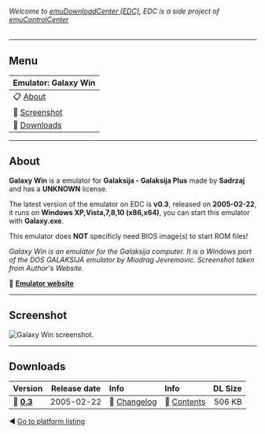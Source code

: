 ###### Welcome to [emuDownloadCenter (EDC)](https://github.com/PhoenixInteractiveNL/emuDownloadCenter/wiki/), EDC is a side project of [emuControlCenter](https://github.com/PhoenixInteractiveNL/emuControlCenter/wiki/)
***
## Menu
| **Emulator: Galaxy Win** |
|:---------|
| :clipboard: [About](#about) |
| :sunrise: [Screenshot](#screenshot) |
| :floppy_disk: [Downloads](#downloads) |
***
## About
**Galaxy Win** is a emulator for **Galaksija - Galaksija Plus** made by **Sadrzaj** and has a **UNKNOWN** license.

The latest version of the emulator on EDC is **v0.3**, released on **2005-02-22**, it runs on **Windows XP,Vista,7,8,10 (x86,x64)**, you can start this emulator with **Galaxy.exe**.

This emulator does **NOT** specificly need BIOS image(s) to start ROM files!

_Galaxy Win is an emulator for the Galaksija computer. It is a Windows port of the DOS GALAKSIJA emulator by Miodrag Jevremovic. Screenshot taken from Author's Website._

:link: [**Emulator website**](http://emulator.galaksija.org/)
***
## Screenshot
![](https://raw.githubusercontent.com/PhoenixInteractiveNL/emuDownloadCenter/master/hooks/galaxywin/screen.jpg "Galaxy Win screenshot.")
***
## Downloads
| Version  | Release date  | Info       | Info       | DL Size    |
|:---------|:-------------:|:-----------|:-----------|-----------:|
| :floppy_disk: [**0.3**](https://github.com/PhoenixInteractiveNL/edc-repo0003/raw/master/galaxywin/0.3.7z) | 2005-02-22 | :page_facing_up: [Changelog](https://github.com/PhoenixInteractiveNL/edc-repo0003/blob/master/galaxywin/0.3_changelog.txt) | :mag_right: [Contents](https://github.com/PhoenixInteractiveNL/edc-repo0003/blob/master/galaxywin/0.3_contents.txt) | 506 KB |

:arrow_backward: [Go to platform listing](https://github.com/PhoenixInteractiveNL/emuDownloadCenter/wiki/EDC-Platform-List)
